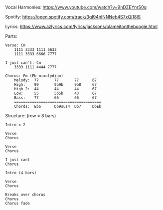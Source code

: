 Vocal Harmonies: https://www.youtube.com/watch?v=9nDZEYnrS0g

Spotify: https://open.spotify.com/track/3qI94hINNNeb4S7xQi18lS

Lyrics: https://www.azlyrics.com/lyrics/jacksons/blameitontheboogie.html

Parts:

    Verse: Cm
        1111 3333 1111 6633
        1111 3333 6666 7777
        
    I just can't: Cm
        3333 1111 4444 7777
        
    Chorus: Fm (Eb mixolydian)
        Melody:  77       77       77      67
        High:    99       9b9b     9b8     67
        High 2:  44       44       44      67
        Low:     55       5b5b     43      67
        Bass:    77       66       66      67
        =======================================
        Chords:  Eb6      Db9sus4  Db7     DbEb
                
  
Structure: (row = 8 bars)

    Intro x 2
    
    Verse         
    Chorus        
    
    Verse         
    Chorus        
    
    I just cant   
    Chorus        
    
    Intro (4 bars)    
    
    Verse         
    Chorus        
    
    Breaks over chorus 
    Chorus        
    Chorus fade   
